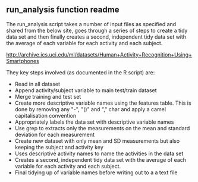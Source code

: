 ## run_analysis function readme

The run_analysis script takes a number of input files as specified and shared from the below site, goes through a series of steps to create a tidy data set and then finally creates a second, independent tidy data set with the average of each variable for each activity and each subject. 

http://archive.ics.uci.edu/ml/datasets/Human+Activity+Recognition+Using+Smartphones 

They key steps involved (as documented in the R script) are:

- Read in all dataset
- Append activity/subject variable to main test/train dataset
- Merge training and test set          
- Create more descriptive variable names using the features table. This is done by removing any "-", "()"  and "," char and apply a camel capitalisation convention
- Appropriately labels the data set with descriptive variable names 
- Use grep to extracts only the measurements on the mean and standard deviation for each measurement    
- Create new dataset with only mean and SD measurements but also keeping the subject and activity key
- Uses descriptive activity names to name the activities in the data set
- Creates a second, independent tidy data set with the average of each variable for each activity and each subject.
- Final tidying up of variable names before writing out to a a text file
